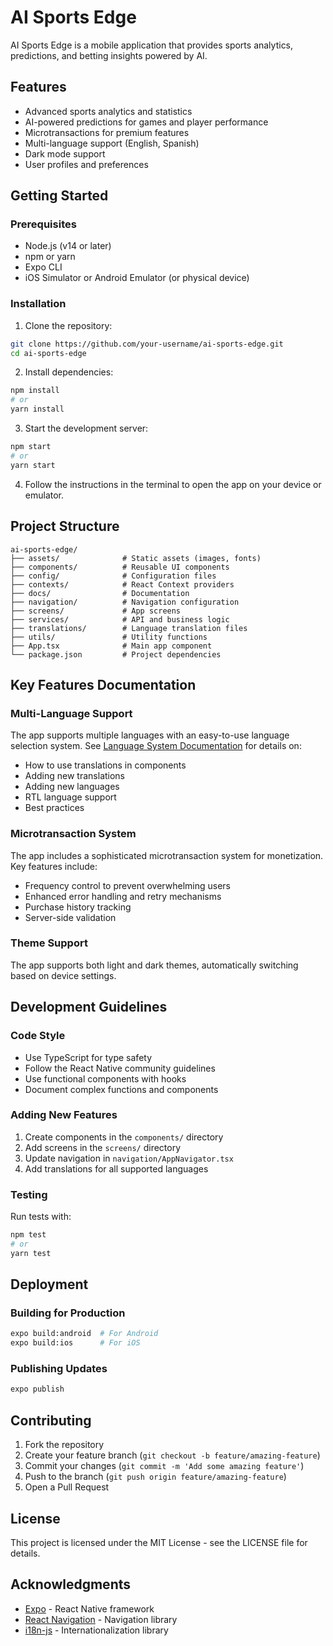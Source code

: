 # AI Sports Edge

AI Sports Edge is a mobile application that provides sports analytics, predictions, and betting insights powered by AI.

## Features

- Advanced sports analytics and statistics
- AI-powered predictions for games and player performance
- Microtransactions for premium features
- Multi-language support (English, Spanish)
- Dark mode support
- User profiles and preferences

## Getting Started

### Prerequisites

- Node.js (v14 or later)
- npm or yarn
- Expo CLI
- iOS Simulator or Android Emulator (or physical device)

### Installation

1. Clone the repository:
```bash
git clone https://github.com/your-username/ai-sports-edge.git
cd ai-sports-edge
```

2. Install dependencies:
```bash
npm install
# or
yarn install
```

3. Start the development server:
```bash
npm start
# or
yarn start
```

4. Follow the instructions in the terminal to open the app on your device or emulator.

## Project Structure

```
ai-sports-edge/
├── assets/              # Static assets (images, fonts)
├── components/          # Reusable UI components
├── config/              # Configuration files
├── contexts/            # React Context providers
├── docs/                # Documentation
├── navigation/          # Navigation configuration
├── screens/             # App screens
├── services/            # API and business logic
├── translations/        # Language translation files
├── utils/               # Utility functions
├── App.tsx              # Main app component
└── package.json         # Project dependencies
```

## Key Features Documentation

### Multi-Language Support

The app supports multiple languages with an easy-to-use language selection system. See [Language System Documentation](docs/language-system.md) for details on:

- How to use translations in components
- Adding new translations
- Adding new languages
- RTL language support
- Best practices

### Microtransaction System

The app includes a sophisticated microtransaction system for monetization. Key features include:

- Frequency control to prevent overwhelming users
- Enhanced error handling and retry mechanisms
- Purchase history tracking
- Server-side validation

### Theme Support

The app supports both light and dark themes, automatically switching based on device settings.

## Development Guidelines

### Code Style

- Use TypeScript for type safety
- Follow the React Native community guidelines
- Use functional components with hooks
- Document complex functions and components

### Adding New Features

1. Create components in the `components/` directory
2. Add screens in the `screens/` directory
3. Update navigation in `navigation/AppNavigator.tsx`
4. Add translations for all supported languages

### Testing

Run tests with:
```bash
npm test
# or
yarn test
```

## Deployment

### Building for Production

```bash
expo build:android  # For Android
expo build:ios      # For iOS
```

### Publishing Updates

```bash
expo publish
```

## Contributing

1. Fork the repository
2. Create your feature branch (`git checkout -b feature/amazing-feature`)
3. Commit your changes (`git commit -m 'Add some amazing feature'`)
4. Push to the branch (`git push origin feature/amazing-feature`)
5. Open a Pull Request

## License

This project is licensed under the MIT License - see the LICENSE file for details.

## Acknowledgments

- [Expo](https://expo.dev/) - React Native framework
- [React Navigation](https://reactnavigation.org/) - Navigation library
- [i18n-js](https://github.com/fnando/i18n-js) - Internationalization library
